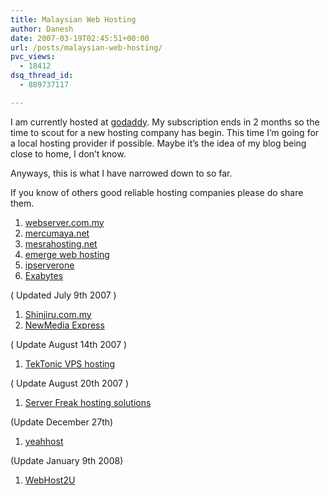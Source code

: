 ```yaml
---
title: Malaysian Web Hosting
author: Danesh
date: 2007-03-19T02:45:51+00:00
url: /posts/malaysian-web-hosting/
pvc_views:
  - 18412
dsq_thread_id:
  - 889737117

---
```

I am currently hosted at [godaddy][1]. My subscription ends in 2 months so the time to scout for a new hosting company has begin. This time I&#8217;m going for a local hosting provider if possible. Maybe it&#8217;s the idea of my blog being close to home, I don&#8217;t know.

Anyways, this is what I have narrowed down to so far.

If you know of others good reliable hosting companies please do share them.

  1. [webserver.com.my][2]
  2. [mercumaya.net][3]
  3. [mesrahosting.net][4]
  4. [emerge web hosting][5]
  5. [ipserverone][6]
  6. [Exabytes][7]

( Updated July 9th 2007 )

  1. [Shinjiru.com.my][8]
  2. [NewMedia Express][8]

( Update August 14th 2007 )

  1. [TekTonic VPS hosting][9]

( Update August 20th 2007 )

  1. [Server Freak hosting solutions][10]

(Update December 27th)

  1. [yeahhost][11]

(Update January 9th 2008)

  1. [WebHost2U][12]

 [1]: http://www.godaddy.com
 [2]: http://www.webserver.com.my/
 [3]: http://mercumaya.net/
 [4]: http://www.mesrahosting.net/
 [5]: http://www.webhosting.com.my/
 [6]: http://ipserverone.com/
 [7]: http://www.exabytes.com.my/
 [8]: http://www.newmediaexpress.com
 [9]: http://www.tektonic.net/index.html
 [10]: http://www.sf.com.my/index.html
 [11]: http://www.yeahhost.com.my/
 [12]: http://webhost2u.com.my/